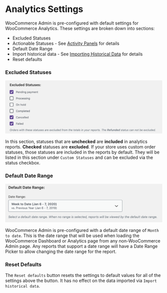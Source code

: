 # Analytics Settings

WooCommerce Admin is pre-configured with default settings for WooCommerce Analytics. These settings are broken down into sections:

- Excluded Statuses
- Actionable Statuses - See [Activity Panels](activity-panels.md) for details
- Default Date Range
- Import historical data - See [Importing Historical Data](analytics-historical-data-import.md) for details
- Reset defaults

### Excluded Statuses

![Excluded statuses settings](images/settings-excluded-statuses.png)

In this section, statuses that are **unchecked** are **included** in analytics reports. **Checked** statuses are **excluded**. If your store uses custom order statuses, those statuses are included in the reports by default. They will be listed in this section under `Custom Statuses` and can be excluded via the status checkbox.

### Default Date Range

![Default Date Range setting](images/settings-default-date-range.png)

WooCommerce Admin is pre-configured with a default date range of `Month to date`. This is the date range that will be used when loading the WooCommerce Dashboard or Analytics page from any non-WooCommerce Admin page. Any reports that support a date range will have a Date Range Picker to allow changing the date range for the report.

### Reset Defaults

The `Reset defaults` button resets the settings to default values for all of the settings above the button. It has no effect on the data imported via `Import historical data`.